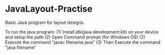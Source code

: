 # JavaLayout-Practise
Basic Java program for layout designs. 


To run the java program:
(1) Install jdk(java development kit) on your device and setup the path
(2) Open Command prompt (for Windows OS)
(2) Execute the command "javac filename.java"
(3) Then Execute the command "java filename"
